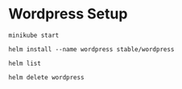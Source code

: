 # Wordpress Setup

```
minikube start
```

```
helm install --name wordpress stable/wordpress
````

```
helm list
```

```
helm delete wordpress
```